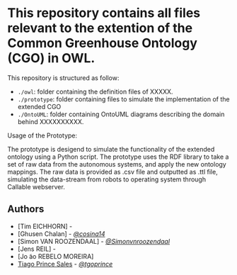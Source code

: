 # This repository contains all files relevant to the extention of the Common Greenhouse Ontology (CGO) in OWL.

This repository is structured as follow:

- `./owl`: folder containing the definition files of XXXXX.
- `./prototype`: folder containing files to simulate the implementation of the extended CGO
- `./OntoUML`: folder containing OntoUML diagrams describing the domain behind XXXXXXXXXX.



Usage of the Prototype:

The prototype is desigend to simulate the functionality of the extended ontology using a Python script. The prototype uses the RDF library to take a set of raw data from the autonomous systems, and apply the new ontology mappings. The raw data is provided as .csv file and outputted as .ttl file, simulating the data-stream from robots to operating system through Callable webserver.




## Authors

- [Tim EICHHORN] - 
- [Ghusen Chalan] - [*@cosina14*](https://github.com/Cosina14)
- [Simon VAN ROOZENDAAL] - [*@Simonvnroozendaal*](https://github.com/SimonvRoozendaal)
- [Jens REIL] -
- [Jo ̃ao REBELO MOREIRA]
- [Tiago Prince Sales](https://www.researchgate.net/profile/Tiago_Prince_Sales) - [*@tgoprince*](https://github.com/tgoprince)




